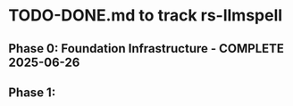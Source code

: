 # TODO-DONE.md to track rs-llmspell
## Phase 0: Foundation Infrastructure - COMPLETE 2025-06-26

## Phase 1: 

